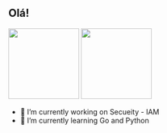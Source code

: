 ## Olá!
 <div>
  <img height="140em" src="https://github-readme-stats.vercel.app/api?username=JuanCsrl&show_icons=true&theme=dracula&include_all_commits=true&count_private=true"/>
  <img height="140em" src="https://github-readme-stats.vercel.app/api/top-langs/?username=JuanCsrl&layout=compact&langs_count=7&theme=dracula"/>
</div>


- 🔭 I’m currently working on Secueity - IAM
- 🌱 I’m currently learning Go and Python

